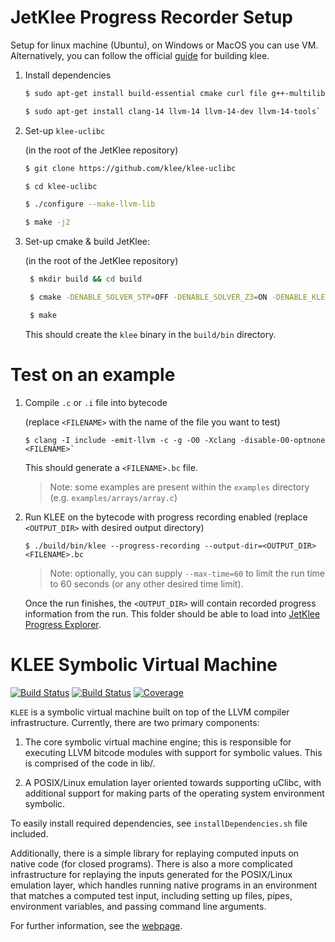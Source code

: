 # JetKlee Progress Recorder Setup

Setup for linux machine (Ubuntu), on Windows or MacOS you can use VM.
Alternatively, you can follow the official [guide](http://klee-se.org/build/build-llvm13/) for building klee.

1. Install dependencies
    ```bash
    $ sudo apt-get install build-essential cmake curl file g++-multilib gcc-multilib git libcap-dev libgoogle-perftools-dev libncurses5-dev libsqlite3-dev libtcmalloc-minimal4 python3-pip unzip graphviz doxygen

    $ sudo apt-get install clang-14 llvm-14 llvm-14-dev llvm-14-tools`
    ```

2. Set-up `klee-uclibc`
    
    (in the root of the JetKlee repository)
    ```bash
    $ git clone https://github.com/klee/klee-uclibc

    $ cd klee-uclibc

    $ ./configure --make-llvm-lib

    $ make -j2
    ```

3. Set-up cmake & build JetKlee:

    (in the root of the JetKlee repository)
    ```bash
     $ mkdir build && cd build

     $ cmake -DENABLE_SOLVER_STP=OFF -DENABLE_SOLVER_Z3=ON -DENABLE_KLEE_UCLIBC=ON -DENABLE_POSIX_RUNTIME=ON -DKLEE_UCLIBC_PATH=../klee-uclibc -DENABLE_UNIT_TESTS=OFF ..

     $ make
     ```

     This should create the `klee` binary in the `build/bin` directory.

# Test on an example

1. Compile `.c` or `.i` file into bytecode

    (replace `<FILENAME>` with the name of the file you want to test)
    ```
    $ clang -I include -emit-llvm -c -g -O0 -Xclang -disable-O0-optnone <FILENAME>`
    ```

    This should generate a `<FILENAME>.bc` file.

    > Note: some examples are present within the `examples` directory (e.g. `examples/arrays/array.c`)

2. Run KLEE on the bytecode with progress recording enabled
    (replace `<OUTPUT_DIR>` with desired output directory)

    ```
    $ ./build/bin/klee --progress-recording --output-dir=<OUTPUT_DIR> <FILENAME>.bc
    ```

    > Note: optionally, you can supply `--max-time=60` to limit the run time to 60 seconds (or any other desired time limit).

    Once the run finishes, the `<OUTPUT_DIR>` will contain recorded progress information from the run. This folder should be able to load into [JetKlee Progress Explorer](https://github.com/staticafi/JetKleeProgressExplorer).


KLEE Symbolic Virtual Machine
=============================

[![Build Status](https://github.com/klee/klee/workflows/CI/badge.svg)](https://github.com/klee/klee/actions?query=workflow%3ACI)
[![Build Status](https://api.cirrus-ci.com/github/klee/klee.svg)](https://cirrus-ci.com/github/klee/klee)
[![Coverage](https://codecov.io/gh/klee/klee/branch/master/graph/badge.svg)](https://codecov.io/gh/klee/klee)

`KLEE` is a symbolic virtual machine built on top of the LLVM compiler
infrastructure. Currently, there are two primary components:

  1. The core symbolic virtual machine engine; this is responsible for
     executing LLVM bitcode modules with support for symbolic
     values. This is comprised of the code in lib/.

  2. A POSIX/Linux emulation layer oriented towards supporting uClibc,
     with additional support for making parts of the operating system
     environment symbolic.

To easily install required dependencies, see `installDependencies.sh` file included.

Additionally, there is a simple library for replaying computed inputs
on native code (for closed programs). There is also a more complicated
infrastructure for replaying the inputs generated for the POSIX/Linux
emulation layer, which handles running native programs in an
environment that matches a computed test input, including setting up
files, pipes, environment variables, and passing command line
arguments.

For further information, see the [webpage](http://klee.github.io/).